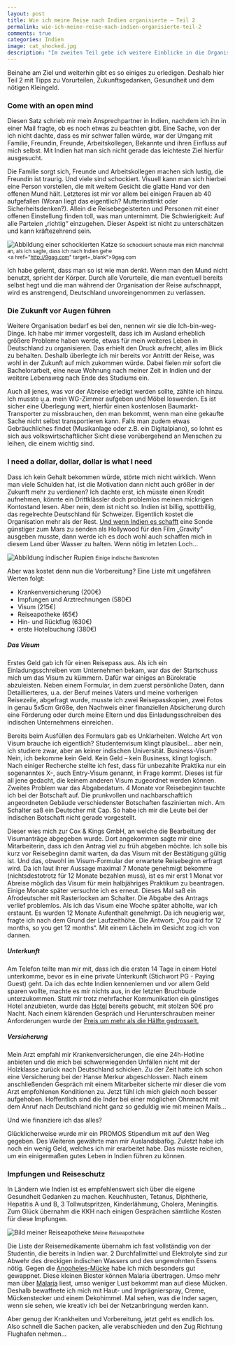 ```yaml
---
layout: post
title: Wie ich meine Reise nach Indien organisierte – Teil 2
permalink: wie-ich-meine-reise-nach-indien-organisierte-teil-2
comments: true
categories: Indien
image: cat_shocked.jpg
description: "Im zweiten Teil gebe ich weitere Einblicke in die Organisation einer Indienreise - Dieses Mal dreht sich alles um Gesundheit, Geld und den Umgang mit Vorurteilen."
---
```


<p>Beinahe am Ziel und weiterhin gibt es so einiges zu erledigen. Deshalb hier Teil 2 mit Tipps zu Vorurteilen, Zukunftsgedanken, Gesundheit und dem nötigen Kleingeld.</p>
<h3>Come with an open mind</h3>
<p>Diesen Satz schrieb mir mein Ansprechpartner in Indien, nachdem ich ihn in einer Mail fragte, ob es noch etwas zu beachten gibt. Eine Sache, von der ich nicht dachte, dass es mir schwer fallen würde, war der Umgang mit Familie, Freundin, Freunde, Arbeitskollegen, Bekannte und ihren Einfluss auf mich selbst. Mit Indien hat man sich nicht gerade das leichteste Ziel hierfür ausgesucht.</p>
<p>Die Familie sorgt sich, Freunde und Arbeitskollegen machen sich lustig, die Freundin ist traurig. Und viele sind schockiert. Visuell kann man sich hierbei eine Person vorstellen, die mit weitem Gesicht die glatte Hand vor den offenen Mund hält. Letzteres ist mir vor allem bei einigen Frauen ab 40 aufgefallen (Woran liegt das eigentlich? Mutterinstinkt oder Sicherheitsdenken?). Allein die Reisebegeisterten und Personen mit einer offenen Einstellung finden toll, was man unternimmt. Die Schwierigkeit: Auf alle Parteien „richtig“ einzugehen. Dieser Aspekt ist nicht zu unterschätzen und kann kräftezehrend sein.</p>

![Abbildung einer schockierten Katze](/images/cat_shocked.jpg "So schockiert schaute man mich manchmal an")
<small>So schockiert schaute man mich manchmal an, als ich sagte, dass ich nach Indien gehe<br><a href="http://9gag.com" target=_blank">9gag.com</a></small>

<p>Ich habe gelernt, dass man so ist wie man denkt. Wenn man den Mund nicht benutzt, spricht der Körper. Durch alle Vorurteile, die man eventuell bereits selbst hegt und die man während der Organisation der Reise aufschnappt, wird es anstrengend, Deutschland unvoreingenommen zu verlassen.</p>
<h3>Die Zukunft vor Augen führen</h3>
<p>Weitere Organisation bedarf es bei den, nennen wir sie die Ich-bin-weg-Dinge. Ich habe mir immer vorgestellt, dass ich im Ausland erheblich größere Probleme haben werde, etwas für mein weiteres Leben in Deutschland zu organisieren. Das erhielt den Druck aufrecht, alles im Blick zu behalten. Deshalb überlegte ich mir bereits vor Antritt der Reise, was wohl in der Zukunft auf mich zukommen würde. Dabei fielen mir sofort die Bachelorarbeit, eine neue Wohnung nach meiner Zeit in Indien und der weitere Lebensweg nach Ende des Studiums ein.</p>
<p>Auch all jenes, was vor der Abreise erledigt werden sollte, zählte ich hinzu. Ich musste u.a. mein WG-Zimmer aufgeben und Möbel loswerden. Es ist sicher eine Überlegung wert, hierfür einen kostenlosen Baumarkt-Transporter zu missbrauchen, den man bekommt, wenn man eine gekaufte Sache nicht selbst transportieren kann. Falls man zudem etwas Gebräuchliches findet (Musikanlage oder z.B. ein Digitalpiano), so lohnt es sich aus volkswirtschaftlicher Sicht diese vorübergehend an Menschen zu leihen, die einem wichtig sind.</p>
<h3>I need a dollar, dollar, dollar is what I need</h3>
<p>Dass ich kein Gehalt bekommen würde, störte mich nicht wirklich. Wenn man viele Schulden hat, ist die Motivation dann nicht auch größer in der Zukunft mehr zu verdienen? Ich dachte erst, ich müsste einen Kredit aufnehmen, könnte ein Drittklässler doch problemlos meinen mickrigen Kontostand lesen. Aber nein, dem ist nicht so. Indien ist billig, spottbillig, das regelrechte Deutschland für Schweizer. Eigentlich kostet die Organisation mehr als der Rest. <a href="http://www.spiegel.de/wissenschaft/weltall/erste-fotos-der-mars-sonden-mangalyaan-und-maven-a-993901.html" target="_blank"> Und wenn Indien es schafft</a> eine Sonde günstiger zum Mars zu senden als Hollywood für den Film „Gravity“ ausgeben musste, dann werde ich es doch wohl auch schaffen mich in diesem Land über Wasser zu halten. Wenn nötig im letzten Loch…</p>

![Abbildung indischer Rupien](/images/Indische_Rupie.jpg "Besonders gut visualiert finde ich die 1- und 2-Rupien-Münze")
<small>Einige indische Banknoten</small>

<p>Aber was kostet denn nun die Vorbereitung? Eine Liste mit ungefähren Werten folgt:</p>

<ul>
	<li>Krankenversicherung (200€)</li>
	<li>Impfungen und Arztrechnungen (580€)</li>
	<li>Visum (215€)</li>
	<li>Reiseapotheke (65€)</li>
	<li>Hin- und Rückflug (630€)</li>
	<li>erste Hotelbuchung (380€)</li>
</ul>

<h5>Das Visum</h5>
<p>Erstes Geld gab ich für einen Reisepass aus. Als ich ein Einladungsschreiben vom Unternehmen bekam, war das der Startschuss mich um das Visum zu kümmern. Dafür war einiges an Bürokratie abzuleisten. Neben einem Formular, in dem zuerst persönliche Daten, dann Detaillierteres, u.a. der Beruf meines Vaters und meine vorherigen Reisezeile, abgefragt wurde, musste ich zwei Reisepasskopien, zwei Fotos in genau 5x5cm Größe, den Nachweis einer finanziellen Absicherung durch eine Förderung oder durch meine Eltern und das Einladungsschreiben des indischen Unternehmens einreichen.</p>
<p>Bereits beim Ausfüllen des Formulars gab es Unklarheiten. Welche Art von Visum brauche ich eigentlich? Studentenvisum klingt plausibel… aber nein, ich studiere zwar, aber an keiner indischen Universität. Business-Visum? Nein, ich bekomme kein Geld. Kein Geld – kein Business, klingt logisch. Nach einiger Recherche stellte ich fest, dass für unbezahlte Praktika nur ein sogenanntes X-, auch Entry-Visum genannt, in Frage kommt. Dieses ist für all jene gedacht, die keinem anderen Visum zugeordnet werden können. Zweites Problem war das Abgabedatum. 4 Monate vor Reisebeginn tauchte ich bei der Botschaft auf. Die prunkvollen und nachbarschaftlich angeordneten Gebäude verschiedenster Botschaften faszinierten mich. Am Schalter saß ein Deutscher mit Cap. So habe ich mir die Leute bei der indischen Botschaft nicht gerade vorgestellt.</p>
<p>Dieser wies mich zur Cox & Kings GmbH, an welche die Bearbeitung der Visumanträge abgegeben wurde. Dort angekommen sagte mir eine Mitarbeiterin, dass ich den Antrag viel zu früh abgeben möchte. Ich solle bis kurz vor Reisebeginn damit warten, da das Visum mit der Bestätigung gültig ist. Und das, obwohl im Visum-Formular der erwartete Reisebeginn erfragt wird. Da ich laut ihrer Aussage maximal 7 Monate genehmigt bekomme (nichtsdestotrotz für 12 Monate bezahlen muss), ist es mir erst 1 Monat vor Abreise möglich das Visum für mein halbjähriges Praktikum zu beantragen. Einige Monate später versuchte ich es erneut. Dieses Mal saß ein Afrodeutscher mit Rasterlocken am Schalter. Die Abgabe des Antrags verlief problemlos. Als ich das Visum eine Woche später abholte, war ich erstaunt. Es wurden 12 Monate Aufenthalt genehmigt. Da ich neugierig war, fragte ich nach dem Grund der Laufzeithöhe. Die Antwort: „You paid for 12 months, so you get 12 months“. Mit einem Lächeln im Gesicht zog ich von dannen.</p>
<h5>Unterkunft</h5>
<p>Am Telefon teilte man mir mit, dass ich die ersten 14 Tage in einem Hotel unterkomme, bevor es in eine private Unterkunft (Stichwort PG - Paying Guest) geht. Da ich das echte Indien kennenlernen und vor allem Geld sparen wollte, machte es mir nichts aus, in der letzten Bruchbude unterzukommen. Statt mir trotz mehrfacher Kommunikation ein günstiges Hotel anzubieten, wurde das <a href="http://www.radhahotels.com/radha-regent-chennai/" target="_blank">Hotel</a> bereits gebucht, mit stolzen 50€ pro Nacht. Nach einem klärenden Gespräch und Herunterschrauben meiner Anforderungen wurde der <a href="http://www.seashellresidency.com/" target="_blank">Preis um mehr als die Hälfte gedrosselt.</a></p>
<h5>Versicherung</h5>
<p>Mein Arzt empfahl mir Krankenversicherungen, die eine 24h-Hotline anbieten und die mich bei schwerwiegenden Unfällen nicht mit der Holzklasse zurück nach Deutschland schicken. Zu der Zeit hatte ich schon eine Versicherung bei der Hanse Merkur abgeschlossen. Nach einem anschließenden Gespräch mit einem Mitarbeiter sicherte mir dieser die vom Arzt empfohlenen Konditionen zu. Jetzt fühl ich mich gleich noch besser aufgehoben. Hoffentlich sind die Inder bei einer möglichen Ohnmacht mit dem Anruf nach Deutschland nicht ganz so geduldig wie mit meinen Mails…</p>
<p>Und wie finanziere ich das alles?</p>
<p>Glücklicherweise wurde mir ein PROMOS Stipendium mit auf den Weg gegeben. Des Weiteren gewährte man mir Auslandsbafög. Zuletzt habe ich noch ein wenig Geld, welches ich mir erarbeitet habe. Das müsste reichen, um ein einigermaßen gutes Leben in Indien führen zu können.<p>

<h3>Impfungen und Reiseschutz</h3>
<p>In Ländern wie Indien ist es empfehlenswert sich über die eigene Gesundheit Gedanken zu machen. Keuchhusten, Tetanus, Diphtherie, Hepatitis A und B, 3 Tollwutspritzen, Kinderlähmung, Cholera, Meningitis. Zum Glück übernahm die KKH nach einigen Gesprächen sämtliche Kosten für diese Impfungen.</p>

![Bild meiner Reiseapotheke](/images/Reiseapotheke_klein.jpg "Medikamentös ausgerüstet für das Ausland mit Mücken")
<small>Meine Reiseapotheke</small>

<p>Die Liste der Reisemedikamente übernahm ich fast vollständig von der Studentin, die bereits in Indien war. 2 Durchfallmittel und Elektrolyte sind zur Abwehr des dreckigen indischen Wassers und des ungewohnten Essens nötig. Gegen die <a href=" http://de.wikipedia.org/wiki/Anopheles#Die_Anopheles-M.C3.BCcke_als_Krankheits.C3.BCbertr.C3.A4ger" target="_blank">Anopheles-Mücke</a> habe ich mich besonders gut gewappnet. Diese kleinen Biester können Malaria übertragen. Umso mehr man über <a href=http://de.wikipedia.org/wiki/Malaria" target="_blank">Malaria</a> liest, umso weniger Lust bekommt man auf diese Mücken. Deshalb bewaffnete ich mich mit Haut- und Imprägnierspray, Creme, Mückenstecker und einem Dekohimmel. Mal sehen, was die Inder sagen, wenn sie sehen, wie kreativ ich bei der Netzanbringung werden kann.<p>
<p>Aber genug der Krankheiten und Vorbereitung, jetzt geht es endlich los. Also schnell die Sachen packen, alle verabschieden und den Zug Richtung Flughafen nehmen…</p>